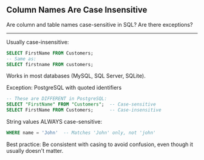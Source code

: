## Column Names Are Case Insensitive

Are column and table names case-sensitive in SQL? Are there exceptions?

---

Usually case-insensitive:
```sql
SELECT FirstName FROM Customers;
-- Same as:
SELECT firstname FROM customers;
```

Works in most databases (MySQL, SQL Server, SQLite).

Exception: PostgreSQL with quoted identifiers
```sql
-- These are DIFFERENT in PostgreSQL:
SELECT "FirstName" FROM "Customers";  -- Case-sensitive
SELECT FirstName FROM Customers;      -- Case-insensitive
```

String values ALWAYS case-sensitive:
```sql
WHERE name = 'John'  -- Matches 'John' only, not 'john'
```

Best practice: Be consistent with casing to avoid confusion, even though it usually doesn't matter.

